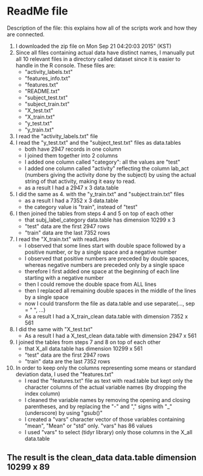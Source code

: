 # ReadMe file
Description of the file: this explains how all of the scripts work and how they are connected.

1. I downloaded the zip file on Mon Sep 21 04:20:03 2015" (KST)
2. Since all files containing actual data have distinct names, I manually put  all 10 relevant files in a directory called dataset since it is easier to handle in the R console. These files are:
    + "activity_labels.txt"
    + "features_info.txt"
    + "features.txt"
    + "README.txt"
    + "subject_test.txt"
    + "subject_train.txt"
    + "X_test.txt"
    + "X_train.txt"
    + "y_test.txt"
    + "y_train.txt"
3. I read the "activity_labels.txt" file
4. I read the "y_test.txt" and the "subject_test.txt" files as data.tables
    + both have 2947 records in one column
    + I joined them together into 2 columns
    + I added one column called "category": all the values are "test"
    + I added one column called "activity" reflecting the column lab_act (numbers giving the activity done by the subject) by using the actual string of that activity, making it easy to read.
    + as a result I had a 2947 x 3 data.table
5. I did the same as 4. with the "y_train.txt" and "subject.train.txt" files
    +  as a result I had a 7352 x 3 data.table
    + the category value is "train", instead of "test"
6. I then joined the tables from steps 4 and 5 on top of each other
    + that subj_label_category data.table has dimension 10299 x 3
    + "test" data are the first 2947 rows
    + "train" data are the last 7352 rows
7. I read the "X_train.txt" with readLines
    + I observed that some lines start with double space followed by a positive number, or by a single space and a negative number
    + I observed that positive numbers are preceded by double spaces, whereas negative numbers are preceded only by a single space
    + therefore I first added one space at the beginning of each line starting with a negative number
    + then I could remove the double space from ALL lines
    + then I replaced all remaining double spaces in the middle of the lines by a single space
    + now I could transform the file as data.table and use separate(..., sep = " ", ...)
    + As a result I had a X_train_clean data.table with dimension 7352 x 561
8. I did the same with "X_test.txt"
    + As a result I had a X_test_clean data.table with dimension 2947 x 561
9. I joined the tables from steps 7 and 8 on top of each other
    + that X_all data.table has dimension 10299 x 561
    + "test" data are the first 2947 rows
    + "train" data are the last 7352 rows
10. In order to keep only the columns representing some means or standard deviation data, I used the "features.txt"
    + I read the "features.txt" file as text with read.table but kept only the character columns of the actual variable names (by dropping the index column)
    + I cleaned the variable names by removing the opening and closing parentheses, and by replacing the "-" and "," signs with "_" (underscore) by using "gsub()"
    + I created a "vars" character vector of those variables containing "mean", "Mean" or "std" only. "vars" has 86 values
    + I used "vars" to select (tidyr library) only those columns in the X_all data.table

## The result is the clean_data data.table dimension 10299 x 89
